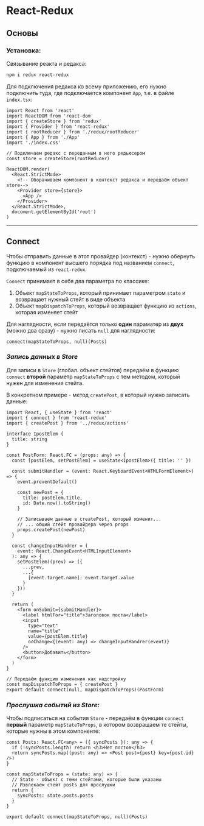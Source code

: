 # React-Redux

## Основы

### Установка:

Связывание реакта и редакса: 

```bash
npm i redux react-redux
```

Для подключения редакса ко всему приложению, его нужно подключить туда, где подключается компонент `App`, т.е. в файле `index.tsx`:

```tsx
import React from 'react'
import ReactDOM from 'react-dom'
import { createStore } from 'redux'
import { Provider } from 'react-redux'
import { rootReducer } from './redux/rootReducer'
import { App } from './App'
import './index.css'

// Подключаем редакс с переданным в него редьюсером
const store = createStore(rootReducer)

ReactDOM.render(
  <React.StrictMode>
    <!-- Оборачиваем компонент в контекст редакса и передаём объект store-->
    <Provider store={store}>
      <App />
    </Provider>
  </React.StrictMode>,
  document.getElementById('root')
)
```
***

## Connect
Чтобы отправить данные в этот провайдер (контекст) - нужно обернуть функцию в компонент высшего порядка под названием `connect`, подключаемый из `react-redux`. 

`Connect` принимает в себя два параметра по классике: 

1. Объект `mapStateToProps`, который принимает параметром `state` и возвращает нужный стейт в виде объекта
2. Объект `mapDispatchToProps`, который возвращает функцию из `actions`, которая изменяет стейт

Для наглядности, если передаётся только **один** параматер из **двух** (можно два сразу) - нужно писать `null` для наглядности: 

```tsx
connect(mapStateToProps, null)(Posts)
```

### ***Запись данных в Store***

Для записи в `Store` (глобал. объект стейтов) передаём в функцию `connect` **второй** параметр `mapStateToProps` с тем методом, который нужен для изменения стейта.

В конкретном примере - метод `createPost`, в который нужно записать данные: 
```tsx
import React, { useState } from 'react'
import { connect } from 'react-redux'
import { createPost } from '../redux/actions'

interface IpostElem {
  title: string
}

const PostForm: React.FC = (props: any) => {
  const [postElem, setPostElem] = useState<IpostElem>({ title: '' })

  const submitHandler = (event: React.KeyboardEvent<HTMLFormElement>) => {
    event.preventDefault()

    const newPost = {
      title: postElem.title,
      id: Date.now().toString()
    }

    // Записываем данные в createPost, который изменит...
    // ... общий стейт провайдера через props
    props.createPost(newPost)
  }

  const changeInputHandrer = (
    event: React.ChangeEvent<HTMLInputElement>
  ): any => {
    setPostElem((prev) => ({
      ...prev,
      ...{
        [event.target.name]: event.target.value
      }
    }))
  }

  return (
    <form onSubmit={submitHandler}>
      <label htmlFor="title">Заголовок поста</label>
      <input
        type="text"
        name="title"
        value={postElem.title}
        onChange={(event: any) => changeInputHandrer(event)}
      />
      <button>Добавить</button>
    </form>
  )
}

// Передаём функцию изменения как надстройку
const mapDispatchToProps = { createPost }
export default connect(null, mapDispatchToProps)(PostForm)
```

### ***Прослушка событий из Store:***

Чтобы подписаться на события `Store` - передаём в функции `connect` **первый** параметр `mapStateToProps`, в котором возвращаем те стейты, которые нужны в этом компоненте: 

```tsx
const Posts: React.FC<any> = ({ syncPosts }): any => {
  if (!syncPosts.length) return <h3>Нет постов</h3>
  return syncPosts.map((post: any) => <Post post={post} key={post.id} />)
}

const mapStateToProps = (state: any) => {
  // State - объект с теми стейтами, которые были указаны
  // Извлекаем стейт posts для прослушки
  return {
    syncPosts: state.posts.posts
  }
}

export default connect(mapStateToProps, null)(Posts)
```
